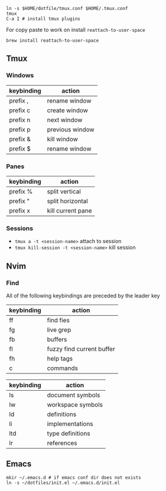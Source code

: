 ```
ln -s $HOME/dotfile/tmux.conf $HOME/.tmux.conf
tmux
C-a I # install tmux plugins
```

For copy paste to work on install `reattach-to-user-space`

```
brew install reattach-to-user-space
```

## Tmux

### Windows


| keybinding | action          |
|------------|-----------------|
| prefix ,   | rename window   |
| prefix c   | create window   |
| prefix n   | next window     |
| prefix p   | previous window |
| prefix &   | kill window     |
| prefix $   | rename window   |

### Panes

| keybinding | action            |
|------------|-------------------|
| prefix %   | split vertical    |
| prefix "   | split horizontal  |
| prefix x   | kill current pane |

### Sessions

- `tmux a -t <session-name>` attach to session
- `tmux kill-session -t <session-name>` kill session

## Nvim

### Find

All of the following keybindings are preceded by the leader key

| keybinding | action                    |
|------------|---------------------------|
| ff         | find fies                 |
| fg         | live grep                 |
| fb         | buffers                   |
| fl         | fuzzy find current buffer |
| fh         | help tags                 |
| c          | commands                  |

| keybinding | action            |
|------------|-------------------|
| ls         | document symbols  |
| lw         | workspace symbols |
| ld         | definitions       |
| li         | implementations   |
| ltd        | type definitions  |
| lr         | references        |


## Emacs

```
mkir ~/.emacs.d # if emacs conf dir does not exists
ln -s ~/dotfiles/init.el ~/.emacs.d/init.el
```
